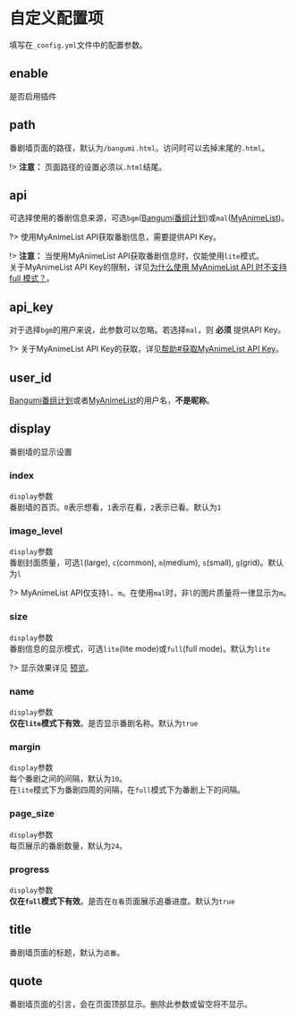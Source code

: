 # 自定义配置项 <!-- {docsify-ignore} -->

填写在`_config.yml`文件中的配置参数。

## enable

是否启用插件

## path

番剧墙页面的路径，默认为`/bangumi.html`。访问时可以去掉末尾的`.html`。  

!> **注意：** 页面路径的设置必须以`.html`结尾。  

## api

可选择使用的番剧信息来源，可选`bgm`([Bangumi番组计划](https://bgm.tv/))或`mal`([MyAnimeList](https://myanimelist.net/))。

?> 使用MyAnimeList API获取番剧信息，需要提供API Key。

!> **注意：** 当使用MyAnimeList API获取番剧信息时，仅能使用`lite`模式。  
关于MyAnimeList API Key的限制，详见[为什么使用 MyAnimeList API 时不支持 full 模式？](/faq?id=为什么使用-myanimelist-api-时不支持-full-模式？)。

## api_key

对于选择`bgm`的用户来说，此参数可以忽略。若选择`mal`，则 **必须** 提供API Key。

?> 关于MyAnimeList API Key的获取，详见[帮助#获取MyAnimeList API Key](/help?id=获取myanimelist-api-key)。

## user_id

[Bangumi番组计划](https://bgm.tv/)或者[MyAnimeList](https://myanimelist.net/)的用户名，**不是昵称**。

## display

番剧墙的显示设置

### index

`display`参数  
番剧墙的首页。`0`表示想看，`1`表示在看，`2`表示已看。默认为`1`

### image_level

`display`参数  
番剧封面质量，可选`l`(large), `c`(common), `m`(medium), `s`(small), `g`(grid)。默认为`l`

?> MyAnimeList API仅支持`l`、`m`。在使用`mal`时，非`l`的图片质量将一律显示为`m`。

### size

`display`参数  
番剧信息的显示模式，可选`lite`(lite mode)或`full`(full mode)。默认为`lite`

?> 显示效果详见 [预览](/?id=预览)。

### name

`display`参数  
**仅在`lite`模式下有效**。是否显示番剧名称。默认为`true`

### margin

`display`参数  
每个番剧之间的间隔，默认为`10`。  
在`lite`模式下为番剧四周的间隔，在`full`模式下为番剧上下的间隔。

### page_size

`display`参数  
每页展示的番剧数量，默认为`24`。

### progress

`display`参数  
**仅在`full`模式下有效**。是否在`在看`页面展示追番进度。默认为`true`

## title

番剧墙页面的标题，默认为`追番`。

## quote

番剧墙页面的引言，会在页面顶部显示。删除此参数或留空将不显示。